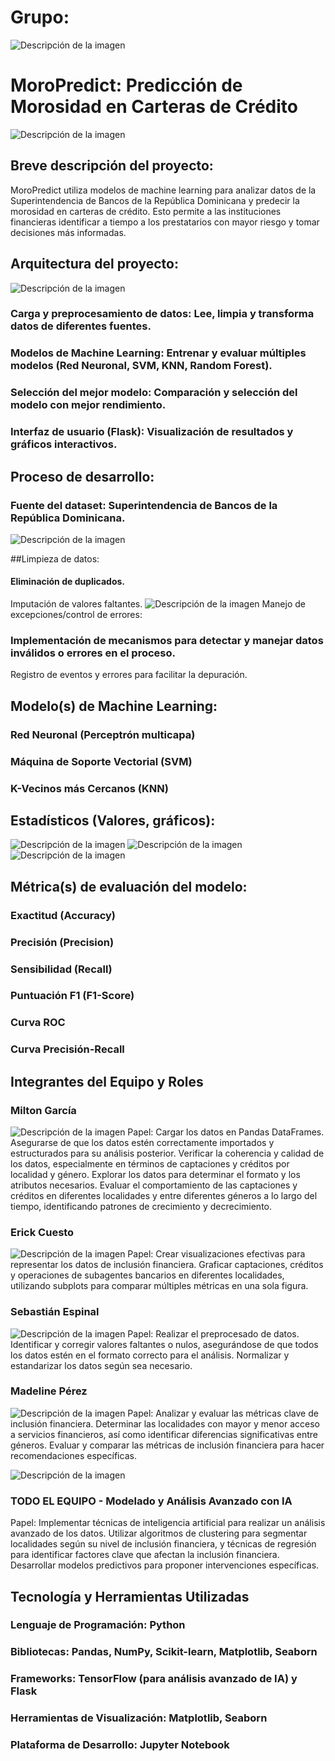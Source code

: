 # Grupo:
![Descripción de la imagen](IMAGENES/logo.png)

# MoroPredict: Predicción de Morosidad en Carteras de Crédito
![Descripción de la imagen](IMAGENES/otra.jpeg)

## Breve descripción del proyecto:

MoroPredict utiliza modelos de machine learning para analizar datos de la Superintendencia de Bancos de la República Dominicana y predecir la morosidad en carteras de crédito. Esto permite a las instituciones financieras identificar a tiempo a los prestatarios con mayor riesgo y tomar decisiones más informadas.

## Arquitectura del proyecto:
![Descripción de la imagen](URL_de_la_imagen)

### Carga y preprocesamiento de datos: Lee, limpia y transforma datos de diferentes fuentes.
### Modelos de Machine Learning: Entrenar y evaluar múltiples modelos (Red Neuronal, SVM, KNN, Random Forest).
### Selección del mejor modelo: Comparación y selección del modelo con mejor rendimiento.
### Interfaz de usuario (Flask): Visualización de resultados y gráficos interactivos.

## Proceso de desarrollo:

### Fuente del dataset: Superintendencia de Bancos de la República Dominicana.
![Descripción de la imagen](IMAGENES/simbad.jpeg)

##Limpieza de datos:

#### Eliminación de duplicados.
Imputación de valores faltantes. ![Descripción de la imagen](IMAGENES/smote.jpg)
Manejo de excepciones/control de errores:

### Implementación de mecanismos para detectar y manejar datos inválidos o errores en el proceso.
Registro de eventos y errores para facilitar la depuración.

## Modelo(s) de Machine Learning:
### Red Neuronal (Perceptrón multicapa)
### Máquina de Soporte Vectorial (SVM)
### K-Vecinos más Cercanos (KNN)

## Estadísticos (Valores, gráficos):
![Descripción de la imagen](IMAGENES/2.png)
![Descripción de la imagen](IMAGENES/4.png)
![Descripción de la imagen](IMAGENES/3.png)

## Métrica(s) de evaluación del modelo:

### Exactitud (Accuracy)
### Precisión (Precision)
### Sensibilidad (Recall)
### Puntuación F1 (F1-Score)
### Curva ROC
### Curva Precisión-Recall

## Integrantes del Equipo y Roles
###  Milton García
![Descripción de la imagen](IMAGENES/Curriculum.jpg)
Papel: Cargar los datos en Pandas DataFrames. Asegurarse de que los datos estén correctamente importados y estructurados para su análisis posterior. Verificar la coherencia y calidad de los datos, especialmente en términos de captaciones y créditos por localidad y género.
Explorar los datos para determinar el formato y los atributos necesarios. Evaluar el comportamiento de las captaciones y créditos en diferentes localidades y entre diferentes géneros a lo largo del tiempo, identificando patrones de crecimiento y decrecimiento.

### Erick Cuesto
![Descripción de la imagen](IMAGENES/erick.jpg)
Papel: Crear visualizaciones efectivas para representar los datos de inclusión financiera. Graficar captaciones, créditos y operaciones de subagentes bancarios en diferentes localidades, utilizando subplots para comparar múltiples métricas en una sola figura.

### Sebastián Espinal
![Descripción de la imagen](IMAGENES/sebas.png)
Papel: Realizar el preprocesado de datos. Identificar y corregir valores faltantes o nulos, asegurándose de que todos los datos estén en el formato correcto para el análisis. Normalizar y estandarizar los datos según sea necesario.

### Madeline Pérez
![Descripción de la imagen](IMAGENES/maddie.jpg)
Papel: Analizar y evaluar las métricas clave de inclusión financiera. Determinar las localidades con mayor y menor acceso a servicios financieros, así como identificar diferencias significativas entre géneros. Evaluar y comparar las métricas de inclusión financiera para hacer recomendaciones específicas.

![Descripción de la imagen](IMAGENES/logo.png)
### TODO EL EQUIPO - Modelado y Análisis Avanzado con IA
Papel: Implementar técnicas de inteligencia artificial para realizar un análisis avanzado de los datos. Utilizar algoritmos de clustering para segmentar localidades según su nivel de inclusión financiera, y técnicas de regresión para identificar factores clave que afectan la inclusión financiera. Desarrollar modelos predictivos para proponer intervenciones específicas.

## Tecnología y Herramientas Utilizadas
### Lenguaje de Programación: Python
### Bibliotecas: Pandas, NumPy, Scikit-learn, Matplotlib, Seaborn
### Frameworks: TensorFlow (para análisis avanzado de IA) y Flask
### Herramientas de Visualización: Matplotlib, Seaborn
### Plataforma de Desarrollo: Jupyter Notebook
